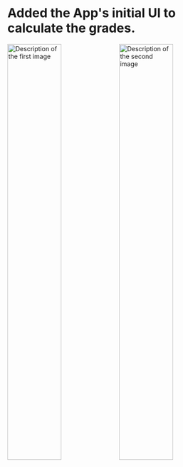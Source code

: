 # Added the App's initial UI to calculate the grades.


<div>
    <img src="src/projectAsset/appScreenshot1.jpg" alt="Description of the first image" style="width:49%; display:inline-block;">
    <img src="src/projectAsset/appScreenshot2.jpg" alt="Description of the second image" style="width:49%; display:inline-block;">
</div>


